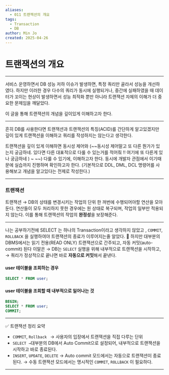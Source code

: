```yaml
---
aliases:
  - 011 트랜잭션의 개요
tags:
  - Transaction
  - DB
author: Min Jo
created: 2025-04-26
---
```


# 트랜잭션의 개요 
---

서비스 운영하면서 DB 성능 저하 이슈가 발생하면, 특정 쿼리만 골라서 성능을 개선하였다.
하지만 이러한 경우 다수의 쿼리가 동시에 실행되거나, 중간에 실패하였을 때 데이터가 꼬이는 현상이 발생하면서 성능 최적화 뿐만 아니라 트랜잭션 자체의 이해가 더 중요한 문제임을 깨달았다.

이 글을 통해 트랜잭션의 개념을 깊이있게 이해하고자 한다.

---

흔히 DB를 사용한다면 트랜잭션과 트랜잭션의 특징(ACID)를 간단하게 알고있겠지만 
깊이 있게 트랜잭션을 이해하고 쿼리를 작성하지는 않는다고 생각한다.

트랜잭션을 깊이 있게 이해하면 동시성 제어와 (~~동시성 제어말고 또 다른 뭔가가 있는지 궁금하네. 있다면 다른 대표적으로 다룰 수 있는거를 적어줘 !! 여기에 또 다른게 있나 궁금하네 )  ~ ~~)
다룰 수 있기에, 이해하고자 한다. 동시에 개발자 관점에서 이기때문에 실습까지 진행하며 확인하고자 한다.  (기본적으로 DDL, DML, DCL 명령어를 사용해보고 개념을 알고있다는 전제로 작성한다.)

---

### 트랜잭션 

트랜잭션 → DB의 상태를 변경시키는 작업의 단위 
한 꺼번에 수행되어야할 연산을 모아둔다.
연산들이 모두 처리하지 못한 경우에는 원 상태로 복구되며, 작업의 일부만 적용되지 않는다. 
이를 통해 트랜잭션의 작업의 **완정성**을 보장해준다.

---

나는 공부하기전에 SELECT 는 하나의 Transaction이라고 생각하지 않았고 , `COMMIT`, `ROLLBACK` 을 실행하여야 트랜잭션의 종료가 이루어지는줄 알았다. 
하지만 대부분의 DBMS에서는 읽기 전용(READ ONLY) 트랜잭션으로 간주되고, 자동 커밋(auto-commit) 된다  이말은 
→ DB는 `SELECT` 실행을 위해 내부적으로 트랜잭션을 시작하고,  
→ 쿼리가 정상적으로 끝나면 바로 **자동으로 커밋**해서 끝낸다.


#### user 테이블을 조회하는 경우 

```sql
SELECT * FROM user; 
```


#### user 테이블을 조회할 때 내부적으로 일어나는 것 

```sql 
BEGIN;
SELECT * FROM user;
COMMIT;
```


----

✅ 트랜잭션 정리 요약
- `COMMIT`, `Rollback `
  → 사용자의 입장에서 트랜잭션을 직접 다루는 단위
- `SELECT
  →`대부분의 DB에서 Auto Commit으로 설정되어, 내부적으로 트랜잭션을 시작하고 바로 종료된다. 
- `INSERT`, `UPDATE`, `DELETE` 
   → Auto commit 모드에서는 자동으로 트랜잭션이 종료된다.
   → 수동 트랜잭션 모드에서는 명시적인  `COMMIT`, `ROLLBACK` 이 필요하다.
---


